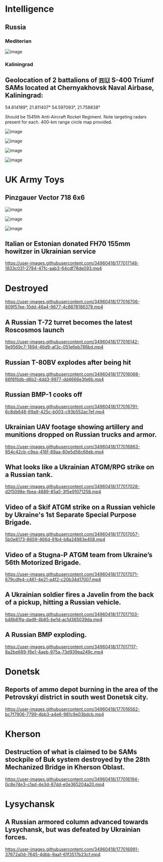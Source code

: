 # Intelligence

## Russia

### Mediterian

![image](https://user-images.githubusercontent.com/34960418/177016631-63ef20a3-3ccf-4182-a0c6-048b536de038.png)


### Kaliningrad

## Geolocation of 2 battalions of 🇷🇺 S-400 Triumf SAMs located at Chernyakhovsk Naval Airbase, Kaliningrad: 

54.614189°, 21.811407°
54.597093°, 21.758838°

Should be 1545th Anti-Aircraft Rocket Regiment. Note targeting radars present for each. 400-km range circle map provided.

![image](https://user-images.githubusercontent.com/34960418/177014996-526214e6-fdf2-497a-ba3c-d5b365ae7558.png)

![image](https://user-images.githubusercontent.com/34960418/177014999-4f6fe469-ce07-4f09-acc5-f09d249ab25a.png)

![image](https://user-images.githubusercontent.com/34960418/177015000-71782034-9a2f-4f98-919c-8edb89f9f8f5.png)

![image](https://user-images.githubusercontent.com/34960418/177015003-af9d05df-9483-4908-8125-d586655d8ada.png)


# UK Army Toys

## Pinzgauer Vector 718 6x6

![image](https://user-images.githubusercontent.com/34960418/177016487-4a79bde9-72aa-4cf2-9bf7-20d1708e6c5d.png)

![image](https://user-images.githubusercontent.com/34960418/177016491-d545b29b-1d6b-401f-974b-e758d28727fa.png)

![image](https://user-images.githubusercontent.com/34960418/177016492-8dddf00c-7b9d-45b3-9437-bfd1d2b189a5.png)


## Italian or Estonian donated FH70 155mm howitzer in Ukrainian service

https://user-images.githubusercontent.com/34960418/177017148-1833c031-2784-47fc-aab3-64cdf78de093.mp4


# Destroyed

https://user-images.githubusercontent.com/34960418/177016706-809f57ee-10dd-46a4-9677-4c8878186379.mp4


## A Russian T-72 turret becomes the latest Roscosmos launch

https://user-images.githubusercontent.com/34960418/177016142-9e9569c7-1894-46d9-af3c-051e6eb786bd.mp4


## Russian T-80BV explodes after being hit

https://user-images.githubusercontent.com/34960418/177016068-66f8f6db-d6b2-4dd3-9977-dd4666e3fe6b.mp4


## Russian BMP-1 cooks off

https://user-images.githubusercontent.com/34960418/177016791-6c8db648-69a9-425c-b003-c93b552ac7ef.mp4


## Ukrainian UAV footage showing artillery and munitions dropped on Russian trucks and armor. 

https://user-images.githubusercontent.com/34960418/177016863-954c42cb-c9ea-416f-89aa-80e5d56c66eb.mp4


## What looks like a Ukrainian ATGM/RPG strike on a Russian tank.

https://user-images.githubusercontent.com/34960418/177017028-d2f5098e-fbea-4889-85a5-3f5e91071258.mp4


## Video of a Skif ATGM strike on a Russian vehicle by Ukraine's 1st Separate Special Purpose Brigade.

https://user-images.githubusercontent.com/34960418/177017057-5b0e8173-8659-466d-91b4-b8a24983e408.mp4


## Video of a Stugna-P ATGM team from Ukraine’s 56th Motorized Brigade. 

https://user-images.githubusercontent.com/34960418/177017071-679cdfe4-c461-4e21-a4f2-c20b34d17007.mp4


## A Ukrainian soldier fires a Javelin from the back of a pickup, hitting a Russian vehicle.

https://user-images.githubusercontent.com/34960418/177017103-b46b61fa-dad9-4b65-be1d-ac1d365039da.mp4


## A Russian BMP exploding. 

https://user-images.githubusercontent.com/34960418/177017117-8a2be689-f6e1-4aeb-975a-73d939ea249c.mp4


# Donetsk

## Reports of ammo depot burning in the area of the Petrovskyi district in south west Donetsk city.

https://user-images.githubusercontent.com/34960418/177016562-bc7f7906-7799-4bb3-a4e6-981c9e03bdcb.mp4


# Kherson

## Destruction of what is claimed to be SAMs stockpile of Buk system destroyed by the 28th Mechanized Bridge in Kherson Oblast.

https://user-images.githubusercontent.com/34960418/177016194-0c8e74e3-c1ad-4e3d-87dd-e0e365204a20.mp4


# Lysychansk

## A Russian armored column advanced towards Lysychansk, but was defeated by Ukrainian forces. 

https://user-images.githubusercontent.com/34960418/177016991-37672a0d-7645-4dbb-9aa1-61f3517b23cf.mp4


